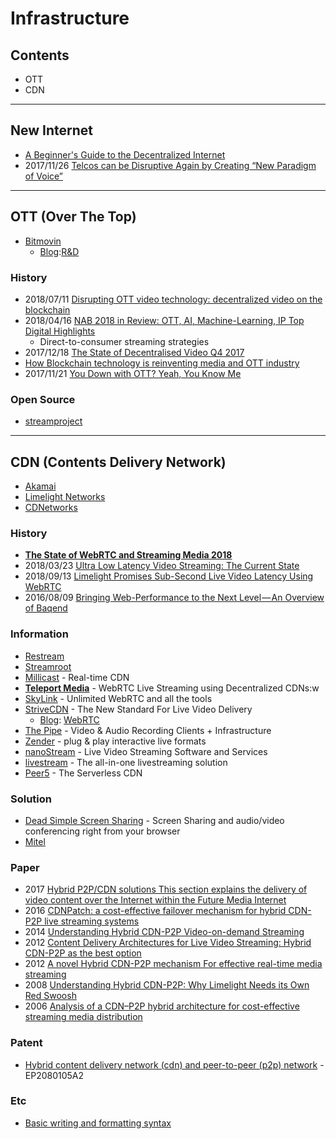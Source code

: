 # Infrastructure

## Contents
- OTT
- CDN

---
## New Internet
- [A Beginner's Guide to the Decentralized Internet](http://www.electronicbeats.net/a-beginners-guide-to-the-decentralized-internet/)
- 2017/11/26 [Telcos can be Disruptive Again by Creating “New Paradigm of Voice”](https://medium.com/@PankajSinghV/telcos-can-be-disruptive-again-by-creating-new-paradigm-of-voice-829948923d0f)


---
## OTT (Over The Top)
- [Bitmovin](https://bitmovin.com/)
    - [Blog](https://bitmovin.com/blog/):[R&D](https://bitmovin.com/research/)


### History
- 2018/07/11 [Disrupting OTT video technology: decentralized video on the blockchain](https://www.linkedin.com/pulse/disrupting-ott-video-technology-decentralized-luke-carriere)
- 2018/04/16 [NAB 2018 in Review: OTT, AI, Machine-Learning, IP Top Digital Highlights](https://www.sportsvideo.org/2018/04/16/nab-show-in-review-ott-ai-machine-learning-ip-reign-as-digital-highlights/)
    - Direct-to-consumer streaming strategies
- 2017/12/18 [The State of Decentralised Video Q4 2017](https://medium.com/paratii/the-state-of-decentralised-video-q4-2017-42663ff94b28)
- [How Blockchain technology is reinventing media and OTT industry](https://streamhash.com/how-blockchain-technology-is-reinventing-media-and-ott-industry/)
- 2017/11/21 [You Down with OTT? Yeah, You Know Me](https://medium.com/@terezdotcc/you-down-with-ott-yeah-you-know-me-a88bfd338d7b)

### Open Source
- [streamproject](https://github.com/streamproject)


---
## CDN (Contents Delivery Network)
- [Akamai](https://www.akamai.com/)
- [Limelight Networks](https://www.limelight.com)
- [CDNetworks](https://www.kr.cdnetworks.com/)


### History
- **[The State of WebRTC and Streaming Media 2018](http://www.streamingmedia.com/Articles/Editorial/Featured-Articles/The-State-of-WebRTC-and-Streaming-Media-2018-124068.aspx)**
- 2018/03/23 [Ultra Low Latency Video Streaming: The Current State](https://www.zender.tv/news/2018/3/23/ultra-low-latency-streaming-the-current-state)
- 2018/09/13 [Limelight Promises Sub-Second Live Video Latency Using WebRTC](http://www.streamingmedia.com/Articles/News/Online-Video-News/Limelight-Promises-Sub-Second-Live-Video-Latency-Using-WebRTC--127392.aspx)
- 2016/08/09 [Bringing Web-Performance to the Next Level — An Overview of Baqend](https://medium.baqend.com/bringing-web-performance-to-the-next-level-an-overview-of-baqend-be3521bc2faf)


### Information
- [Restream](https://restream.io/)
- [Streamroot](https://streamroot.io/)
- [Millicast](https://millicast.com/) - Real-time CDN
- **[Teleport Media](https://teleport.media)** - WebRTC Live Streaming using Decentralized CDNs:w
- [SkyLink](https://skylink.io/) - Unlimited WebRTC and all the tools
- [StriveCDN](https://strivetech.io/) - The New Standard For Live Video Delivery
    - [Blog](https://strivetech.io/blog/): [WebRTC](https://strivetech.io/blog/webrtc/)
- [The Pipe](https://addpipe.com/) - Video & Audio Recording Clients + Infrastructure
- [Zender](https://www.zender.tv/) - plug & play interactive live formats
- [nanoStream](https://www.nanocosmos.de/) - Live Video Streaming Software and Services
- [livestream](https://livestream.com/) - The all-in-one livestreaming solution
- [Peer5](https://www.peer5.com/) - The Serverless CDN



### Solution
- [Dead Simple Screen Sharing](https://www.deadsimplescreensharing.com/) - Screen Sharing and audio/video conferencing right from your browser
- [Mitel](https://www.mitel.com)

### Paper
- 2017 [Hybrid P2P/CDN solutions This section explains the delivery of video content over the Internet within the Future Media Internet](https://tel.archives-ouvertes.fr/tel-01661592/document)
- 2016 [CDNPatch: a cost-effective failover mechanism for hybrid CDN-P2P live streaming systems](http://speed.cis.nctu.edu.tw/~ydlin/CDNPatch.pdf)
- 2014 [Understanding Hybrid CDN-P2P Video-on-demand Streaming](https://www.researchgate.net/publication/273161823_Unreeling_Xunlei_Kankan_Understanding_Hybrid_CDN-P2P_Video-on-demand_Streaming)    
- 2012 [Content Delivery Architectures for Live Video Streaming: Hybrid CDN-P2P as the best option](https://www.thinkmind.org/download.php?articleid=ctrq_2012_2_10_10086)
- 2012 [A novel Hybrid CDN-P2P mechanism For effective real-time media streaming](https://www-npa.lip6.fr/~fourmaux/Stages/HA.ACM_Rapport.pdf)
- 2008 [Understanding Hybrid CDN-P2P: Why Limelight Needs its Own Red Swoosh](http://citeseerx.ist.psu.edu/viewdoc/download?doi=10.1.1.219.1651&rep=rep1&type=pdf)
- 2006 [Analysis of a CDN–P2P hybrid architecture for cost-effective streaming media distribution](https://friends.cs.purdue.edu/pubs/MMSJ06.pdf)

### Patent
- [Hybrid content delivery network (cdn) and peer-to-peer (p2p) network](https://patents.google.com/patent/EP2080105A2) - EP2080105A2


### Etc
- [Basic writing and formatting syntax](https://help.github.com/articles/basic-writing-and-formatting-syntax/)



